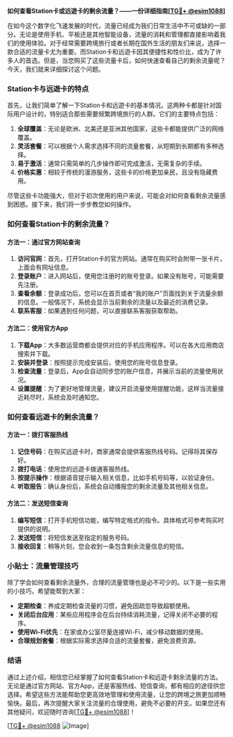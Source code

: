**如何查看Station卡或远遊卡的剩余流量？——一份详细指南[[TG💪+ @esim1088](https://t.me/s/esim1088)]**

在如今这个数字化飞速发展的时代，流量已经成为我们日常生活中不可或缺的一部分。无论是使用手机、平板还是其他智能设备，流量的消耗和管理都直接影响着我们的使用体验。对于经常需要跨境旅行或者长期在国外生活的朋友们来说，选择一款合适的流量卡尤为重要。而Station卡和远遊卡因其便捷性和性价比，成为了许多人的首选。但是，当您购买了这些流量卡后，如何快速查看自己的剩余流量呢？今天，我们就来详细探讨这个问题。

### Station卡与远遊卡的特点

首先，让我们简单了解一下Station卡和远遊卡的基本情况。这两种卡都是针对国际用户设计的，特别适合那些需要频繁跨境旅行的人群。它们的主要特点包括：

1. **全球覆盖**：无论是欧洲、北美还是亚洲其他国家，这些卡都能提供广泛的网络覆盖。
2. **灵活套餐**：可以根据个人需求选择不同的流量套餐，从短期到长期都有多种选择。
3. **易于激活**：通常只需简单的几步操作即可完成激活，无需复杂的手续。
4. **价格实惠**：相较于传统的漫游服务，这些卡的价格更加亲民，且没有隐藏费用。

尽管这些卡功能强大，但对于初次使用的用户来说，可能会对如何查看剩余流量感到困惑。接下来，我们将一步步教您如何操作。

### 如何查看Station卡的剩余流量？

#### 方法一：通过官方网站查询

1. **访问官网**：首先，打开Station卡的官方网站。通常在购买时会附带一张卡片，上面会有网址信息。
2. **登录账户**：进入网站后，使用您注册时的账号登录。如果没有账号，可能需要先注册。
3. **查看余额**：登录成功后，您可以在首页或者“我的账户”页面找到关于流量余额的信息。一般情况下，系统会显示当前剩余的流量以及最近的消费记录。
4. **联系客服**：如果遇到任何问题，可以直接联系客服获取帮助。

#### 方法二：使用官方App

1. **下载App**：大多数运营商都会提供对应的手机应用程序。可以在各大应用商店搜索并下载。
2. **安装并登录**：按照提示完成安装后，使用您的账号信息登录。
3. **检查流量**：登录后，App会自动同步您的账户信息，并展示当前的流量使用状况。
4. **设置提醒**：为了更好地管理流量，建议开启流量使用提醒功能，这样当流量接近耗尽时，系统会及时通知您。

### 如何查看远遊卡的剩余流量？

#### 方法一：拨打客服热线

1. **记住号码**：在购买远遊卡时，商家通常会提供客服热线号码。记得将其保存好。
2. **拨打电话**：使用您的远遊卡拨通客服热线。
3. **按提示操作**：根据语音提示输入相关信息，比如手机号码等，以验证身份。
4. **听取报告**：确认身份后，系统会自动播报您的剩余流量及其他相关信息。

#### 方法二：发送短信查询

1. **编写短信**：打开手机短信功能，编写特定格式的指令。具体格式可参考购买时提供的说明。
2. **发送短信**：将短信发送至指定的服务号码。
3. **接收回复**：稍等片刻，您会收到一条包含剩余流量信息的短信。

### 小贴士：流量管理技巧

除了学会如何查看剩余流量外，合理的流量管理也是必不可少的。以下是一些实用的小技巧，希望能帮到大家：

- **定期检查**：养成定期检查流量的习惯，避免因疏忽导致超额使用。
- **关闭后台应用**：某些应用程序会在后台持续消耗流量，记得关闭不必要的程序。
- **使用Wi-Fi优先**：在家或办公室尽量连接Wi-Fi，减少移动数据的使用。
- **合理规划套餐**：根据实际需求选择合适的流量套餐，避免浪费资源。

### 结语

通过上述介绍，相信您已经掌握了如何查看Station卡和远遊卡剩余流量的方法。无论是通过官方网站、官方App，还是客服热线、短信查询，都有相应的途径供您选择。希望这些方法能帮助您更高效地管理和使用流量，让您的跨境之旅更加顺畅愉快。最后，再次提醒大家关注流量的合理使用，避免不必要的开支。如果您还有其他疑问，欢迎随时咨询[[TG💪+ @esim1088](https://t.me/s/esim1088)]！

[[TG💪+ @esim1088](https://t.me/s/esim1088) ![Image](https://i.postimg.cc/4NQfJmqS/Snipaste-2025-05-13-00-14-12.png)]